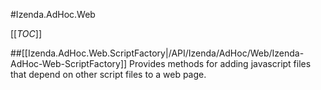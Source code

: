 #Izenda.AdHoc.Web

[[_TOC_]]

##[[Izenda.AdHoc.Web.ScriptFactory|/API/Izenda/AdHoc/Web/Izenda-AdHoc-Web-ScriptFactory]]
 Provides methods for adding javascript files that depend on other script files to a web page. 
